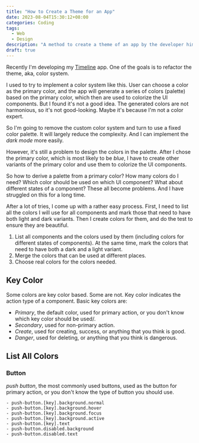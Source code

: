 ```yaml
---
title: "How to Create a Theme for an App"
date: 2023-08-04T15:30:12+08:00
categories: Coding
tags:
  - Web
  - Design
description: "A method to create a theme of an app by the developer himself/herself."
draft: true
---
```


Recently I'm developing my [Timeline](https://github.com/crupest/Timeline) app. One of the goals is to refactor the theme, aka, color system.

I used to try to implement a color system like this. User can choose a color as the primary color, and the app will generate a series of colors (palette) based on the primary color, which then are used to colorize the UI components. But I found it's not a good idea. The generated colors are not harmonious, so it's not good-looking. Maybe it's because I'm not a color expert.

So I'm going to remove the custom color system and turn to use a fixed color palette. It will largely reduce the complexity. And I can implement the *dark mode* more easily.

However, it's still a problem to design the colors in the palette. After I chose the primary color, which is most likely to be *blue*, I have to create other variants of the primary color and use them to colorize the UI components.

So how to derive a palette from a primary color? How many colors do I need? Which color should be used on which UI component? What about different states of a component? These all become problems. And I have struggled on this for a long time.

After a lot of tries, I come up with a rather easy process. First, I need to list all the colors I will use for all components and mark those that need to have both light and dark variants. Then I create colors for them, and do the test to ensure they are beautiful.

1. List all components and the colors used by them (including colors for different states of components). At the same time, mark the colors that need to have both a dark and a light variant.
2. Merge the colors that can be used at different places.
3. Choose real colors for the colors needed.

## Key Color

Some colors are key color based. Some are not. Key color indicates the action type of a component. Basic key colors are:

- *Primary*, the default color, used for primary action, or you don't know which key color should be used/.
- *Secondary*, used for non-primary action.
- *Create*, used for creating, success, or anything that you think is good.
- *Danger*, used for deleting, or anything that you think is dangerous.

## List All Colors

### Button

*push button*, the most commonly used buttons, used as the button for primary action, or you don't know the type of button you should use.

``` plain
- push-button.[key].background.normal
- push-button.[key].background.hover
- push-button.[key].background.focus
- push-button.[key].background.active
- push-button.[key].text
- push-button.disabled.background
- push-button.disabled.text
```
